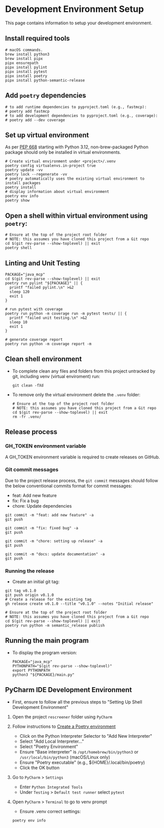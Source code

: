 # Development Environment Setup

This page contains information to setup your development environment.

## Install required tools

```shell
# macOS commands.
brew install python3
brew install pipx
pipx ensurepath
pipx install pylint
pipx install pytest
pipx install poetry
pipx install python-semantic-release
```

## Add `poetry` dependencies

```shell
# to add runtime dependencies to pyproject.toml (e.g., fastmcp):
# poetry add fastmcp
# to add development dependencies to pyproject.toml (e.g., coverage):
# poetry add --dev coverage
```

## Set up virtual environment

As per [PEP 668](https://peps.python.org/pep-0668/) starting with Python 3.12,
non-brew-packaged Python package should only be installed in virtual
environments.

```shell
# Create virtual environment under <project>/.venv
poetry config virtualenvs.in-project true
poetry update -vv
poetry lock --regenerate -vv
# poetry automatically uses the existing virtual environment to install packages
poetry install
# display information about virtual environment 
poetry env info
poetry show
```

## Open a shell within virtual environment using `poetry`:

```shell
# Ensure at the top of the project root folder
# NOTE: this assumes you have cloned this project from a Git repo
cd $(git rev-parse --show-toplevel) || exit
poetry shell
```

## Linting and Unit Testing

   ```shell
   PACKAGE="java_mcp"
   cd $(git rev-parse --show-toplevel) || exit
   poetry run pylint "${PACKAGE}" || {
     printf "failed pylint.\n" >&2
     sleep 120
     exit 1
   }

   # run pytest with coverage
   poetry run python -m coverage run -m pytest tests/ || {
     printf "failed unit testing.\n" >&2
     sleep 10
     exit 1
   }

   # generate coverage report
   poetry run python -m coverage report -m
   ```

## Clean shell environment

- To complete clean any files and folders from this project untracked by git,
  including venv (virtual enviroment) run:

    ```shell
    git clean -fXd
    ```

- To remove only the virtual environment delete the `.venv` folder:

    ```shell
    # Ensure at the top of the project root folder
    # NOTE: this assumes you have cloned this project from a Git repo
    cd $(git rev-parse --show-toplevel) || exit
    rm -fr .venv/
    ```

## Release process

### GH_TOKEN environment variable

A GH_TOKEN environment variable is required to create releases on GitHub.

### Git commit messages

Due to the project release process, the `git commit` messages should follow the
below conventional commits format for commit messages:

- feat: Add new feature
- fix: Fix a bug
- chore: Update dependencies

```shell
git commit -m "feat: add new feature" -a
git push
```

```shell
git commit -m "fix: fixed bug" -a
git push
```

```shell
git commit -m "chore: setting up release" -a
git push
```

```shell
git commit -m "docs: update documentation" -a
git push
```

### Running the release

- Create an initial git tag:

```shell
git tag v0.1.0
git push origin v0.1.0
# Create a release for the existing tag
gh release create v0.1.0 --title "v0.1.0" --notes "Initial release"
```


```shell
# Ensure at the top of the project root folder
# NOTE: this assumes you have cloned this project from a Git repo
cd $(git rev-parse --show-toplevel) || exit
poetry run python -m semantic_release publish
```

## Running the main program

- To display the program version:

    ```shell
    PACKAGE="java_mcp"
    PYTHONPATH="$(git rev-parse --show-toplevel)"
    export PYTHONPATH
    python3 "${PACKAGE}/main.py"
    ```

## PyCharm IDE Development Environment

- First, ensure to follow all the previous steps to "Setting Up Shell
  Development Environment"

1. Open the project `rescreener` folder using `PyCharm`
2. Follow instructions
   to [Create a Poetry environment](https://www.jetbrains.com/help/pycharm/poetry.html#poetry-env)
    - Click on the Python Interpreter Selector to "Add New Interpreter"
    - Select "Add Local Interpreter..."
    - Select "Poetry Environment"
    - Ensure "Base interpreter" is `/opt/homebrew/bin/python3` or
      `/usr/local/bin/python3` (macOS/Linux only)
    - Ensure "Poetry executable" (e.g., ${HOME}/.local/bin/poetry)
    - Click the OK button
3. Go to `PyCharm` > `Settings`
    - Enter `Python Integrated Tools`
    - Under `Testing` > `Default test runner` select `pytest`
4. Open `PyCharm` > `Terminal` to go to venv prompt
    - Ensure .venv correct settings:

    ```shell
    poetry env info
    ```

